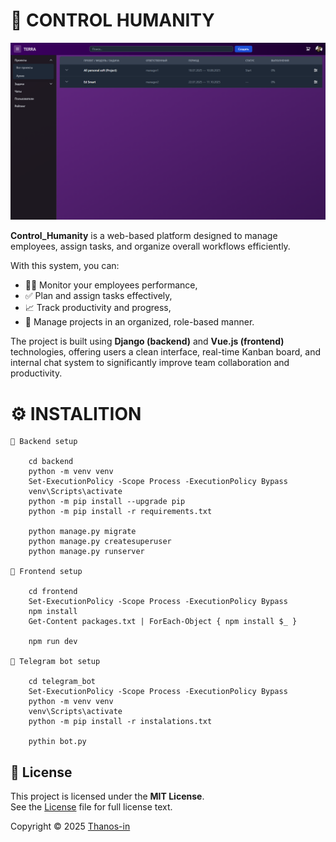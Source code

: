 # 🧠 CONTROL HUMANITY 

![Homepage preview](./HomePage.png)

**Control_Humanity** is a web-based platform designed to manage employees, assign tasks, and organize overall workflows efficiently.

With this system, you can:

- 👨‍💼 Monitor your employees performance,
- ✅ Plan and assign tasks effectively,
- 📈 Track productivity and progress,
- 📅 Manage projects in an organized, role-based manner.

The project is built using **Django (backend)** and **Vue.js (frontend)** technologies, offering users a clean interface, real-time Kanban board, and internal chat system to significantly improve team collaboration and productivity.

# ⚙️ INSTALITION 

    📁 Backend setup 

        cd backend
        python -m venv venv
        Set-ExecutionPolicy -Scope Process -ExecutionPolicy Bypass
        venv\Scripts\activate
        python -m pip install --upgrade pip
        python -m pip install -r requirements.txt

        python manage.py migrate
        python manage.py createsuperuser
        python manage.py runserver

    📁 Frontend setup 
        
        cd frontend
        Set-ExecutionPolicy -Scope Process -ExecutionPolicy Bypass
        npm install
        Get-Content packages.txt | ForEach-Object { npm install $_ }

        npm run dev
    
    📁 Telegram bot setup  
        
        cd telegram_bot
        Set-ExecutionPolicy -Scope Process -ExecutionPolicy Bypass
        python -m venv venv
        venv\Scripts\activate
        python -m pip install -r instalations.txt

        pythin bot.py

## 📄 License

This project is licensed under the **MIT License**.  
See the [License](License) file for full license text.

Copyright © 2025 [Thanos-in](https://github.com/Thanos-in)        